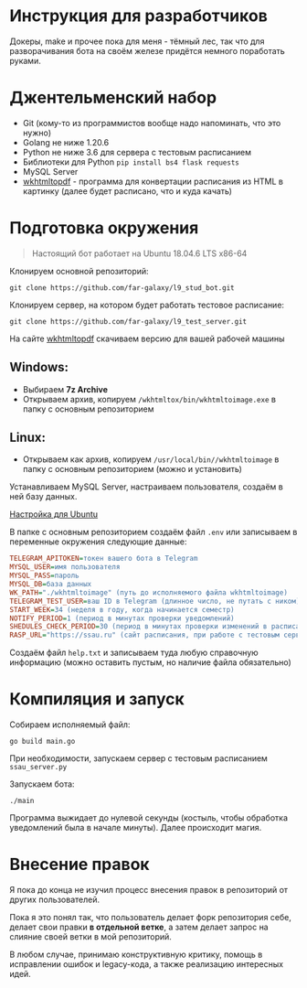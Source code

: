 # Инструкция для разработчиков
Докеры, make и прочее пока для меня - тёмный лес, так что для разворачивания бота на своём железе придётся немного поработать руками.

# Джентельменский набор
- Git (кому-то из программистов вообще надо напоминать, что это нужно)
- Golang не ниже 1.20.6
- Python не ниже 3.6 для сервера с тестовым расписанием
- Библиотеки для Python `pip install bs4 flask requests`
- MySQL Server
- [wkhtmltopdf](https://wkhtmltopdf.org/downloads.html) - программа для конвертации расписания из HTML в картинку (далее будет расписано, что и куда качать)

# Подготовка окружения
> Настоящий бот работает на Ubuntu 18.04.6 LTS x86-64

Клонируем основной репозиторий:

`git clone https://github.com/far-galaxy/l9_stud_bot.git`

Клонируем сервер, на котором будет работать тестовое расписание:

`git clone https://github.com/far-galaxy/l9_test_server.git`

На сайте [wkhtmltopdf](https://wkhtmltopdf.org/downloads.html) скачиваем версию для вашей рабочей машины 

## Windows:
- Выбираем **7z Archive**
- Открываем архив, копируем `/wkhtmltox/bin/wkhtmltoimage.exe` в папку с основным репозиторием

## Linux:
- Открываем как архив, копируем `/usr/local/bin//wkhtmltoimage` в папку с основным репозиторием (можно и установить)

Устанавливаем MySQL Server, настраиваем пользователя, создаём в ней базу данных.

[Настройка для Ubuntu](https://www.digitalocean.com/community/tutorials/how-to-install-mysql-on-ubuntu-20-04)

В папке с основным репозиторием создаём файл `.env` или записываем в переменные окружения следующие данные:
```ini
TELEGRAM_APITOKEN=токен вашего бота в Telegram
MYSQL_USER=имя пользователя 
MYSQL_PASS=пароль
MYSQL_DB=база данных
WK_PATH="./wkhtmltoimage" (путь до исполняемого файла wkhtmltoimage)
TELEGRAM_TEST_USER=ваш ID в Telegram (длинное число, не путать с ником)
START_WEEK=34 (неделя в году, когда начинается семестр)
NOTIFY_PERIOD=1 (период в минутах проверки уведомлений)
SHEDULES_CHECK_PERIOD=30 (период в минутах проверки изменений в расписании)
RASP_URL="https://ssau.ru" (сайт расписания, при работе с тестовым сервером необходимо поменять на его адрес, обычно http://127.0.0.1:5000)
```
Создаём файл `help.txt` и записываем туда любую справочную информацию (можно оставить пустым, но наличие файла обязательно)

# Компиляция и запуск
Собираем исполняемый файл:

`go build main.go`

При необходимости, запускаем сервер с тестовым расписанием `ssau_server.py`

Запускаем бота:

`./main`

Программа выжидает до нулевой секунды (костыль, чтобы обработка уведомлений была в начале минуты). Далее происходит магия.

# Внесение правок
Я пока до конца не изучил процесс внесения правок в репозиторий от других пользователей.

Пока я это понял так, что пользователь делает форк репозитория себе, делает свои правки **в отдельной ветке**, а затем делает запрос на слияние своей ветки в мой репозиторий.

В любом случае, принимаю конструктивную критику, помощь в исправлении ошибок и legacy-кода, а также реализацию интересных идей.
